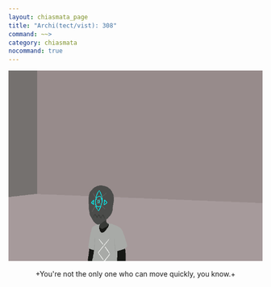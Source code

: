 ```yaml
---
layout: chiasmata_page
title: "Archi(tect/vist): 308"
command: ~~>
category: chiasmata
nocommand: true
---
```


![308](/chiasmata/images/narrative/306.gif)

<p class="Robot" style="text-align: center">+You're not the only one who can move quickly, you know.+</p>